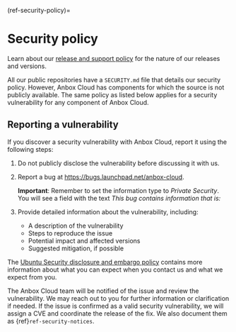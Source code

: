 (ref-security-policy)=
# Security policy

Learn about our [release and support policy](https://documentation.ubuntu.com/anbox-cloud/en/latest/reference/release-notes/release-notes/#release-and-support-policy) for the nature of our releases and versions.

All our public repositories have a `SECURITY.md` file that details our security policy. However, Anbox Cloud has components for which the source is not publicly available. The same policy as listed below applies for a security vulnerability for any component of Anbox Cloud.

## Reporting a vulnerability

If you discover a security vulnerability with Anbox Cloud, report it using the following steps:

1. Do not publicly disclose the vulnerability before discussing it with us.
2. Report a bug at https://bugs.launchpad.net/anbox-cloud.

    **Important**: Remember to set the information type to *Private Security*. You will see a field with the text *This bug contains information that is:*
3. Provide detailed information about the vulnerability, including:
   - A description of the vulnerability
   - Steps to reproduce the issue
   - Potential impact and affected versions
   - Suggested mitigation, if possible

The [Ubuntu Security disclosure and embargo policy](https://ubuntu.com/security/disclosure-policy) contains more information about what you can expect when you contact us and what we expect from you.

The Anbox Cloud team will be notified of the issue and review the vulnerability. We may reach out to you for further information or clarification if needed. 
If the issue is confirmed as a valid security vulnerability, we will assign a CVE and coordinate the release of the fix. We also document them as {ref}`ref-security-notices`.
